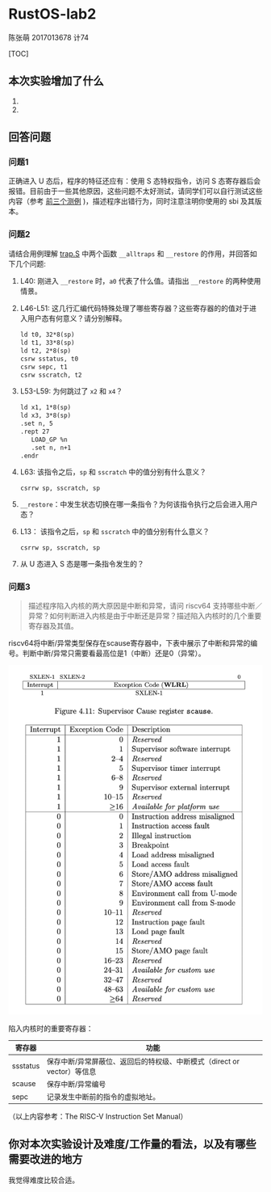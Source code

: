 # RustOS-lab2

陈张萌 2017013678 计74

[TOC]

## 本次实验增加了什么

1. 
2. 

## 回答问题

### 问题1

正确进入 U 态后，程序的特征还应有：使用 S 态特权指令，访问 S 态寄存器后会报错。目前由于一些其他原因，这些问题不太好测试，请同学们可以自行测试这些内容（参考 [前三个测例](https://github.com/DeathWish5/rCore_tutorial_tests/tree/master/user/src/bin) )，描述程序出错行为，同时注意注明你使用的 sbi 及其版本。

### 问题2

请结合用例理解 [trap.S](https://github.com/rcore-os/rCore-Tutorial-v3/blob/ch2/os/src/trap/trap.S) 中两个函数 `__alltraps` 和 `__restore` 的作用，并回答如下几个问题:

1. L40: 刚进入 `__restore` 时，`a0` 代表了什么值。请指出 `__restore` 的两种使用情景。

2. L46-L51: 这几行汇编代码特殊处理了哪些寄存器？这些寄存器的的值对于进入用户态有何意义？请分别解释。

   ```
   ld t0, 32*8(sp)
   ld t1, 33*8(sp)
   ld t2, 2*8(sp)
   csrw sstatus, t0
   csrw sepc, t1
   csrw sscratch, t2
   ```

3. L53-L59: 为何跳过了 `x2` 和 `x4`？

   ```
   ld x1, 1*8(sp)
   ld x3, 3*8(sp)
   .set n, 5
   .rept 27
      LOAD_GP %n
      .set n, n+1
   .endr
   ```

4. L63: 该指令之后，`sp` 和 `sscratch` 中的值分别有什么意义？

   ```
   csrrw sp, sscratch, sp
   ```

1. `__restore`：中发生状态切换在哪一条指令？为何该指令执行之后会进入用户态？

2. L13： 该指令之后，`sp` 和 `sscratch` 中的值分别有什么意义？

   ```
   csrrw sp, sscratch, sp
   ```

3. 从 U 态进入 S 态是哪一条指令发生的？

### 问题3

> 描述程序陷入内核的两大原因是中断和异常，请问 riscv64 支持哪些中断／异常？如何判断进入内核是由于中断还是异常？描述陷入内核时的几个重要寄存器及其值。

riscv64将中断/异常类型保存在scause寄存器中，下表中展示了中断和异常的编号。判断中断/异常只需要看最高位是1（中断）还是0（异常）。

![](./lab2/scause.png)

陷入内核时的重要寄存器：

| 寄存器   | 功能                                                         |
| -------- | ------------------------------------------------------------ |
| ssstatus | 保存中断/异常屏蔽位、返回后的特权级、中断模式（direct or vector）等信息 |
| scause   | 保存中断/异常编号                                            |
| sepc     | 记录发生中断前的指令的虚拟地址。                             |

（以上内容参考：The RISC-V Instruction Set Manual）

## 你对本次实验设计及难度/工作量的看法，以及有哪些需要改进的地方

我觉得难度比较合适。
